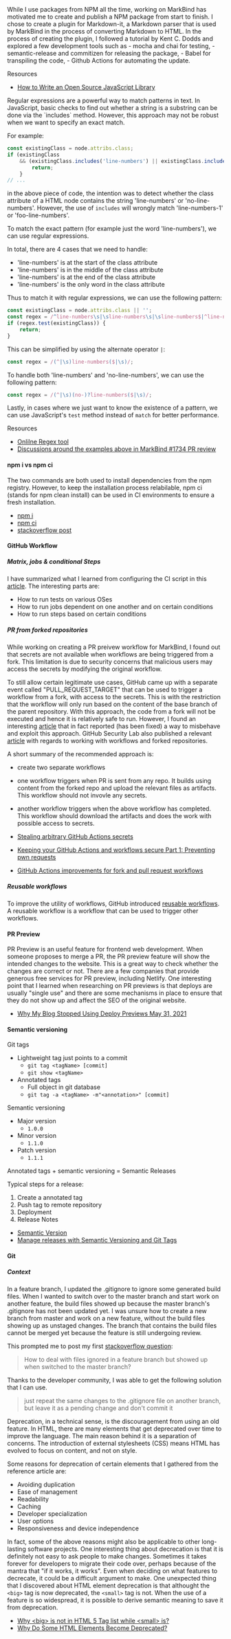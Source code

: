 <panel header="### Creating & Publishing a NPM package" type="seamless" peek>
While I use packages from NPM all the time, working on MarkBind has motivated me to create and publish a NPM package from start to finish.
I chose to create a plugin for Markdown-it, a Markdown parser that is used by MarkBind in the process of converting Markdown to HTML. In 
the process of creating the plugin, I followed a tutorial by Kent C. Dodds and explored a few development tools such as 
- mocha and chai for testing, 
- semantic-release and commitizen for releasing the package, 
- Babel for transpiling the code, 
- Github Actions for automating the update.

Resources
- [How to Write an Open Source JavaScript Library](https://egghead.io/courses/how-to-write-an-open-source-javascript-library)
</panel>

<panel header="### Regular Expression" type="seamless" peek>
Regular expressions are a powerful way to match patterns in text. In JavaScript, basic checks to find out whether a string is
a substring can be done via the `includes` method. However, this approach may not be robust when we want to specify an exact
match.

For example:
```javascript
const existingClass = node.attribs.class;
if (existingClass
    && (existingClass.includes('line-numbers') || existingClass.includes('no-line-numbers'))) {
        return;
    }
// ...
```
in the above piece of code, the intention was to detect whether the class attribute of a HTML node contains the string 'line-numbers' or
'no-line-numbers'. However, the use of `includes` will wrongly match 'line-numbers-1' or 'foo-line-numbers'.

To match the exact pattern (for example just the word 'line-numbers'), we can use regular expressions.

In total, there are 4 cases that we need to handle:
- 'line-numbers' is at the start of the class attribute
- 'line-numbers' is in the middle of the class attribute
- 'line-numbers' is at the end of the class attribute
- 'line-numbers' is the only word in the class attribute

Thus to match it with regular expressions, we can use the following pattern:
```javascript
const existingClass = node.attribs.class || '';
const regex = /^line-numbers\s|\sline-numbers\s|\sline-numbers$|^line-numbers$/;
if (regex.test(existingClass)) {
    return;
}
```
This can be simplified by using the alternate operator `|`:
```javascript
const regex = /(^|\s)line-numbers($|\s)/;
```

To handle both 'line-numbers' and 'no-line-numbers', we can use the following pattern:
```javascript
const regex = /(^|\s)(no-)?line-numbers($|\s)/;
```

Lastly, in cases where we just want to know the existence of a pattern, we can use JavaScript's `test` method instead of `match` for better performance.

Resources
- [Onlilne Regex tool](https://regex101.com/)
- [Discussions around the examples above in MarkBind #1734 PR review](https://github.com/MarkBind/markbind/pull/1734)
</panel>

<panel header="### Devops & CI" type="seamless" peek>

#### npm i vs npm ci
The two commands are both used to install dependencies from the npm registry. However, to keep the installation process relabilable,
npm ci (stands for npm clean install) can be used in CI environments to ensure a fresh installation.

- [npm i](https://docs.npmjs.com/cli/v8/commands/npm-install)
- [npm ci](https://docs.npmjs.com/cli/v8/commands/npm-ci)
- [stackoverflow post](https://stackoverflow.com/questions/52499617/what-is-the-difference-between-npm-install-and-npm-ci)

#### GitHub Workflow

##### Matrix, jobs & conditional Steps
I have summarized what I learned from configuring the CI script in this [article](https://dev.to/tlylt/intermediate-github-ci-workflow-walk-through-1j6p).
The interesting parts are:
- How to run tests on various OSes
- How to run jobs dependent on one another and on certain conditions
- How to run steps based on certain conditions

##### PR from forked repositories
While working on creating a PR preivew workflow for MarkBind, I found out that secrets are not available when workflows are being triggered from a fork. This limitation is due to security concerns that malicious users may access the secrets by modifying the original workflow. 

To still allow certain legitimate use cases, GitHub came up with a separate event called "PULL_REQUEST_TARGET" that can be used to trigger a workflow from a fork, with access to the secrets. This is with the restriction that the workflow will only run based on the content of the base branch of the parent repository. With this approach, the code from a fork will not be executed and hence it is relatively safe to run. However, I found an interesting [article](https://blog.teddykatz.com/2021/03/17/github-actions-write-access.html) that in fact reported (has been fixed) a way to misbehave and exploit this approach. GitHub Security Lab also published a relevant [article](https://securitylab.github.com/research/github-actions-preventing-pwn-requests/) with regards to working with workflows and forked repositories.

A short summary of the recommended approach is:
- create two separate workflows
- one workflow triggers when PR is sent from any repo. It builds using content from the forked repo and upload the relevant files as artifacts. This workflow should not invovle any secrets.
- another workflow triggers when the above workflow has completed. This workflow should download the artifacts and does the work with possible access to secrets.

- [Stealing arbitrary GitHub Actions secrets](https://blog.teddykatz.com/2021/03/17/github-actions-write-access.html)
- [Keeping your GitHub Actions and workflows secure Part 1: Preventing pwn requests](https://securitylab.github.com/research/github-actions-preventing-pwn-requests/)
- [GitHub Actions improvements for fork and pull request workflows](https://github.blog/2020-08-03-github-actions-improvements-for-fork-and-pull-request-workflows/#improvements-for-public-repository-forks)

##### Reusable workflows
To improve the utility of workflows, GitHub introduced [reusable workflows](https://docs.github.com/en/actions/using-workflows/reusing-workflows). A reusable workflow is a workflow that can be used to trigger other workflows.

#### PR Preview
PR Preview is an useful feature for frontend web development. When someone proposes to merge a PR, the PR preview feature will show the intended changes to the website. This is a great way to check whether the changes are correct or not. There are a few companies that provide generous free services for PR preview, including Netlify. One interesting point that I learned when researching on PR previews is that deploys are usually "single use" and there are some mechanisms in place to ensure that they do not show up and affect the SEO of the original website.

- [Why My Blog Stopped Using Deploy Previews May 31, 2021](https://www.ryanfiller.com/blog/why-my-blog-stopped-using-deploy-previews)

#### Semantic versioning
Git tags
- Lightweight tag just points to a commit
	- `git tag <tagName> [commit]`
	- `git show <tagName>`
- Annotated tags
	- Full object in git database
	- `git tag -a <tagName> -m"<annotation>" [commit]`

Semantic versioning
- Major version
    - `1.0.0`
- Minor version
    - `1.1.0`
- Patch version
    - `1.1.1`

Annotated tags + semantic versioning = Semantic Releases

Typical steps for a release:
1. Create a annotated tag
2. Push tag to remote repository
3. Deployment
4. Release Notes

- [Semantic Version](https://semver.org/)
- [Manage releases with Semantic Versioning and Git Tags](https://www.youtube.com/watch?v=4wPjo5C-v8Y)
</panel>

<panel header="### Git & GitHub" type="seamless" peek>

#### Git
##### Context
In a feature branch, I updated the .gitignore to ignore some generated build files. When I wanted to switch over to the master branch and start work on another feature, the build files showed up because the master branch's .gitignore has not been updated yet. I was unsure how to create a new branch from master and work on a new feature, without the build files showing up as unstaged changes. The branch that contains the build files cannot be merged yet because the feature is still undergoing review.

This prompted me to post my first [stackoverflow question](https://stackoverflow.com/questions/71316258/how-to-deal-with-files-ignored-in-a-feature-branch-but-showed-up-when-switched-t):
> How to deal with files ignored in a feature branch but showed up when switched to the master branch?

Thanks to the developer community, I was able to get the following solution that I can use.
> just repeat the same changes to the .gitignore file on another branch, but leave it as a pending change and don't commit it

</panel>

<panel header="### HTML" type="seamless" peek>

Deprecation, in a technical sense, is the discouragement from using an old feature.
In HTML, there are many elements that get deprecated over time to improve the language. The main reason behind it is a separation of concerns.
The introduction of external stylesheets (CSS) means HTML has evolved to focus on content, and not on style.

Some reasons for deprecation of certain elements that I gathered from the reference article are:
- Avoiding duplication
- Ease of management
- Readability
- Caching
- Developer specialization
- User options
- Responsiveness and device independence

In fact, some of the above reasons might also be applicable to other long-lasting software projects.
One interesting thing about decrecation is that it is definitely not easy to ask people to make changes.
Sometimes it takes forever for developers to migrate their code over, perhaps because of the mantra that "if it works, it works".
Even when deciding on what features to decrecate, it could be a difficult argument to make. One unexpected thing that I discovered about HTML element deprecation is that althought the `<big>` tag is now deprecated, the `<small>` tag is not. When the use of a feature is so widespread, it is possible to
derive semantic meaning to save it from deprecation.

- [Why \<big\> is not in HTML 5 Tag list while \<small\> is?](https://stackoverflow.com/questions/2260024/why-big-is-not-in-html-5-tag-list-while-small-is)
- [Why Do Some HTML Elements Become Deprecated?](https://css-tricks.com/why-do-some-html-elements-become-deprecated/)
</panel>